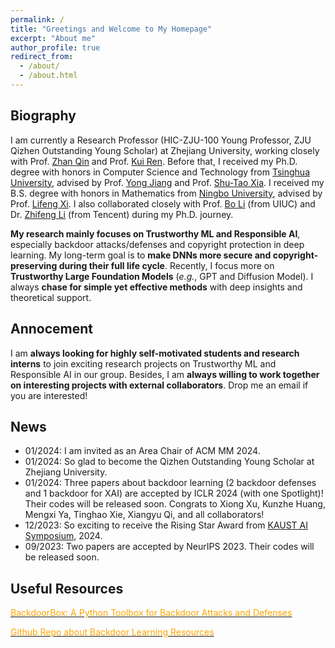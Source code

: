 ```yaml
---
permalink: /
title: "Greetings and Welcome to My Homepage"
excerpt: "About me"
author_profile: true
redirect_from: 
  - /about/
  - /about.html
---
```


## Biography
I am currently a Research Professor (HIC-ZJU-100 Young Professor, ZJU Qizhen Outstanding Young Scholar) at Zhejiang University, working closely with Prof. [Zhan Qin](https://scholar.google.fr/citations?user=5fa4lOQAAAAJ&hl=zh-CN) and Prof. [Kui Ren](https://scholar.google.fr/citations?user=uuQA_rcAAAAJ&hl=zh-CN). Before that, I received my Ph.D. degree with honors in Computer Science and Technology from [Tsinghua University](https://www.tsinghua.edu.cn/en/), advised by Prof. [Yong Jiang](https://www.sigs.tsinghua.edu.cn/jy/main.htm) and Prof. [Shu-Tao Xia](https://www.sigs.tsinghua.edu.cn/xst/main.htm). I received my B.S. degree with honors in Mathematics from [Ningbo University](https://www.nbu.edu.cn/en/), advised by Prof. [Lifeng Xi](http://math.nbu.edu.cn/info/1046/1098.htm). I also collaborated closely with Prof. [Bo Li](https://scholar.google.com/citations?user=K8vJkTcAAAAJ&hl=en) (from UIUC) and Dr. [Zhifeng Li](https://scholar.google.fr/citations?user=VTrRNN4AAAAJ&hl=zh-CN) (from Tencent) during my Ph.D. journey.

**My research mainly focuses on Trustworthy ML and Responsible AI**, especially backdoor attacks/defenses and copyright protection in deep learning. My long-term goal is to **make DNNs more secure and copyright-preserving during their full life cycle**. Recently, I focus more on **Trustworthy Large Foundation Models** (*e.g.*, GPT and Diffusion Model). I always **chase for simple yet effective methods** with deep insights and theoretical support. 


## Annocement
I am **always looking for highly self-motivated students and research interns** to join exciting research projects on Trustworthy ML and Responsible AI in our group. Besides, I am **always willing to work together on interesting projects with external collaborators**. Drop me an email if you are interested! 


## News
* 01/2024: I am invited as an Area Chair of ACM MM 2024. 
* 01/2024: So glad to become the Qizhen Outstanding Young Scholar at Zhejiang University.
* 01/2024: Three papers about backdoor learning (2 backdoor defenses and 1 backdoor for XAI) are accepted by ICLR 2024 (with one Spotlight)! Their codes will be released soon. Congrats to Xiong Xu, Kunzhe Huang, Mengxi Ya, Tinghao Xie, Xiangyu Qi, and all collaborators!
* 12/2023: So exciting to receive the Rising Star Award from [KAUST AI Symposium](https://cemse.kaust.edu.sa/ai/aii-symp-2024), 2024. 
* 09/2023: Two papers are accepted by NeurIPS 2023. Their codes will be released soon.





## Useful Resources
[<font color='orange'>BackdoorBox: A Python Toolbox for Backdoor Attacks and Defenses</font>](https://github.com/THUYimingLi/BackdoorBox)

[<font color='orange'>Github Repo about Backdoor Learning Resources</font>](https://github.com/THUYimingLi/backdoor-learning-resources)







